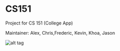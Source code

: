 CS151
======
Project for CS 151 (College App)

Maintainer: Alex, Chris,Frederic, Kevin, Khoa, Jason


![alt tag](https://github.com/khou/CS151/blob/sjsucanvas.png?raw=true)
